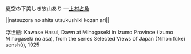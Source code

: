 夏空の下美しき故山あり
—[上村占魚](https://ja.wikipedia.org/wiki/上村占魚)

||natsuzora no shita utsukushiki kozan ari||

浮世絵: Kawase Hasui, Dawn at Mihogaseki in Izumo Province (Izumo Mihogaseki no asa), from the series Selected Views of Japan (Nihon fûkei senshû), 1925